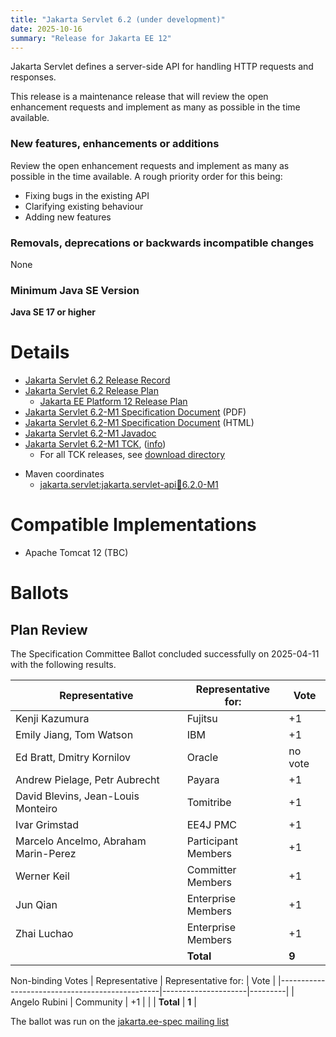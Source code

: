 ```yaml
---
title: "Jakarta Servlet 6.2 (under development)"
date: 2025-10-16
summary: "Release for Jakarta EE 12"
---
```

Jakarta Servlet defines a server-side API for handling HTTP requests and responses.

This release is a maintenance release that will review the open enhancement requests and implement as many as possible in the time available.

### New features, enhancements or additions
Review the open enhancement requests and implement as many as possible in the time available. A rough priority order for this being:
* Fixing bugs in the existing API
* Clarifying existing behaviour
* Adding new features

### Removals, deprecations or backwards incompatible changes
None

### Minimum Java SE Version
**Java SE 17 or higher**

# Details

* [Jakarta Servlet 6.2 Release Record](https://projects.eclipse.org/projects/ee4j.servlet/releases/6.2.0)
* [Jakarta Servlet 6.2 Release Plan](https://projects.eclipse.org/projects/ee4j.servlet/releases/6.2.0/plan)
  * [Jakarta EE Platform 12 Release Plan](https://jakartaee.github.io/platform/jakartaee12/JakartaEE12ReleasePlan)
* [Jakarta Servlet 6.2-M1 Specification Document](./jakarta-servlet-spec-6.2-M1.pdf) (PDF)
* [Jakarta Servlet 6.2-M1 Specification Document](./jakarta-servlet-spec-6.2-M1.html) (HTML)
* [Jakarta Servlet 6.2-M1 Javadoc](./apidocs)
* [Jakarta Servlet 6.2-M1 TCK](https://download.eclipse.org/ee4j/servlet/jakartaee12/staged/eftl/jakarta-servlet-tck-6.2.0-M1.zip), ([info](https://download.eclipse.org/ee4j/servlet/jakartaee12/staged/eftl/jakarta-servlet-tck-6.2.0-M1.info))
  * For all TCK releases, see [download directory](https://download.eclipse.org/jakartaee/servlet/6.2/)
<!-- XMl Schema go here -->
* Maven coordinates
  * [jakarta.servlet:jakarta.servlet-api:jar:6.2.0-M1](https://central.sonatype.com/artifact/jakarta.servlet/jakarta.servlet-api/6.2.0-M1/jar)

<!--
The following can be uncommented and version information updated as they become available.

* XML Schema
  * web-app_6_1.xsd
  * web-common_6_1.xsd
  * web-fragment_6_1.xsd
  * jsp_4_0.xsd
  * web-jsptaglibrary_4_0.xsd

-->

# Compatible Implementations

* Apache Tomcat 12 (TBC)

# Ballots

<!--
## Release Review
-->

## Plan Review

The Specification Committee Ballot concluded successfully on 2025-04-11 with the following results.

| Representative                                 | Representative for: |  Vote   |
|------------------------------------------------|---------------------|---------|
| Kenji Kazumura                                 | Fujitsu             |   +1    |
| Emily Jiang, Tom Watson                        | IBM                 |   +1    |
| Ed Bratt, Dmitry Kornilov                      | Oracle              | no vote |
| Andrew Pielage, Petr Aubrecht                  | Payara              |   +1    |
| David Blevins, Jean-Louis Monteiro             | Tomitribe           |   +1    |
| Ivar Grimstad                                  | EE4J PMC            |   +1    |
| Marcelo Ancelmo, Abraham Marin-Perez           | Participant Members |   +1    |
| Werner Keil                                    | Committer Members   |   +1    |
| Jun Qian                                       | Enterprise Members  |   +1    |
| Zhai Luchao                                    | Enterprise Members  |   +1    |
|                                                | **Total**           |  **9**  |

Non-binding Votes
| Representative                                 | Representative for: |  Vote   |
|------------------------------------------------|---------------------|---------|
| Angelo Rubini                                  | Community           |   +1    |
|                                                | **Total**           |  **1**  |

The ballot was run on the [jakarta.ee-spec mailing list](https://www.eclipse.org/lists/jakarta.ee-spec/msg03812.html)
